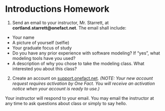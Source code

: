 # Introductions Homework

1. Send an email to your instructor, Mr. Starrett, at __cortland.starrett@onefact.net__.  The email shall include:
  * Your name
  * A picture of yourself (selfie)
  * Your graduate focus of study
  * Do you have any prior experience with software modeling?  If “yes”, what modeling tools have you used?
  * A description of why you chose to take the modeling class.  What interested you about this class?

 
2. Create an account on [support.onefact.net](https://support.onefact.net).     _(NOTE: Your new account 
request requires activation by One Fact. You will receive an activation notice when your account is ready to use.)_


Your instructor will respond to your email.  You may email the instructor at any time to ask questions about class or simply to say hello.

